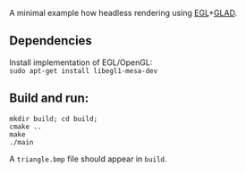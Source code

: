 A minimal example how headless rendering using [EGL](https://registry.khronos.org/EGL/sdk/docs/man/)+[GLAD](https://glad.dav1d.de/).

## Dependencies
Install implementation of EGL/OpenGL:  
`sudo apt-get install libegl1-mesa-dev`

## Build and run:
```
mkdir build; cd build;
cmake ..
make
./main
```

A `triangle.bmp` file should appear in `build`.